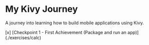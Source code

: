 # My Kivy Journey
A journey into learning how to build mobile applications using Kivy.

[x] [Checkpoint 1 - First Achievement (Package and run an app)] (./exercises/calc)